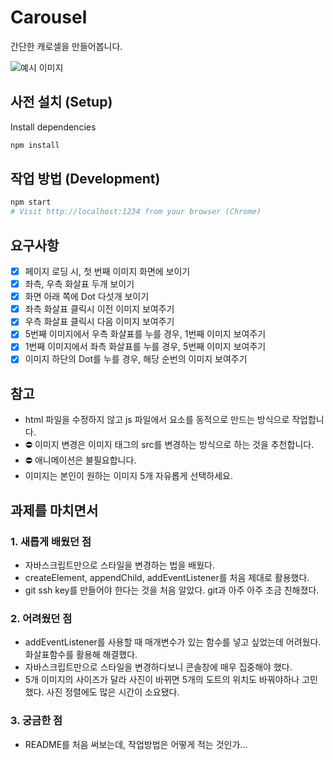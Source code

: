 # Carousel

간단한 캐로셀을 만들어봅니다.

![예시 이미지](./carousel.png)

## 사전 설치 (Setup)

Install dependencies

```sh
npm install
```

## 작업 방법 (Development)

```sh
npm start
# Visit http://localhost:1234 from your browser (Chrome)
```

## 요구사항

- [x] 페이지 로딩 시, 첫 번째 이미지 화면에 보이기
- [x] 좌측, 우측 화살표 두개 보이기
- [x] 화면 아래 쪽에 Dot 다섯개 보이기
- [x] 좌측 화살표 클릭시 이전 이미지 보여주기
- [x] 우측 화살표 클릭시 다음 이미지 보여주기
- [x] 5번째 이미지에서 우측 화살표를 누를 경우, 1번째 이미지 보여주기
- [x] 1번째 이미지에서 좌측 화살표를 누를 경우, 5번째 이미지 보여주기
- [x] 이미지 하단의 Dot를 누를 경우, 해당 순번의 이미지 보여주기

## 참고

- html 파일을 수정하지 않고 js 파일에서 요소를 동적으로 만드는 방식으로 작업합니다.
- ⛔️ 이미지 변경은 이미지 태그의 src를 변경하는 방식으로 하는 것을 추천합니다.
- ⛔️ 애니메이션은 불필요합니다.
- 이미지는 본인이 원하는 이미지 5개 자유롭게 선택하세요.

## 과제를 마치면서

### 1. 새롭게 배웠던 점

- 자바스크립트만으로 스타일을 변경하는 법을 배웠다.
- createElement, appendChild, addEventListener를 처음 제대로 활용했다.
- git ssh key를 만들어야 한다는 것을 처음 알았다. git과 아주 아주 조금 친해졌다.

### 2. 어려웠던 점

- addEventListener를 사용할 때 매개변수가 있는 함수를 넣고 싶었는데 어려웠다. 화살표함수를 활용해 해결했다.
- 자바스크립트만으로 스타일을 변경하다보니 콘솔창에 매우 집중해야 했다.
- 5개 이미지의 사이즈가 달라 사진이 바뀌면 5개의 도트의 위치도 바꿔야하나 고민했다. 사진 정렬에도 많은 시간이 소요됐다.

### 3. 궁금한 점

- README를 처음 써보는데, 작업방법은 어떻게 적는 것인가...
